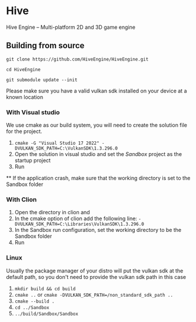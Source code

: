 # Hive
Hive Engine – Multi-platform 2D and 3D game engine

## Building from source
`git clone https://github.com/HiveEngine/HiveEngine.git`

`cd HiveEngine`

`git submodule update --init`


Please make sure you have a valid vulkan sdk installed on your device at a known location

### With Visual studio
We use cmake as our build system, you will need to create the solution file for the project. 

1. `cmake -G "Visual Studio 17 2022" -DVULKAN_SDK_PATH=C:\VulkanSDK\1.3.296.0`
2. Open the solution in visual studio and set the _Sandbox_ project as the startup project
3. Run

** If the application crash, make sure that the working directory is set to the Sandbox folder

### With Clion

1. Open the directory in clion and 
2. In the cmake option of clion add the following line: `-DVULKAN_SDK_PATH=C:\Libraries\VulkanSDK\1.3.296.0`
3. In the Sandbox run configuration, set the working directory to be the Sandbox folder
4. Run

### Linux
Usually the package manager of your distro will put the vulkan sdk at the default path, so you don't need to provide the vulkan sdk path in this case
1. `mkdir build && cd build`
2. `cmake ..` or `cmake -DVULKAN_SDK_PATH=/non_standard_sdk_path ..`
3. `cmake --build .`
4. `cd ../Sandbox`
5. `../build/Sandbox/Sandbox`